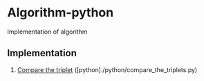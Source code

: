 # Algorithm-python
Implementation of algorithm
## Implementation
1. [Compare the triplet](https://www.hackerrank.com/challenges/compare-the-triplets/problem?isFullScreen=true&h_r=next-challenge&h_v=zen&h_r=next-challenge&h_v=zen) ([python]./python/compare_the_triplets.py)
